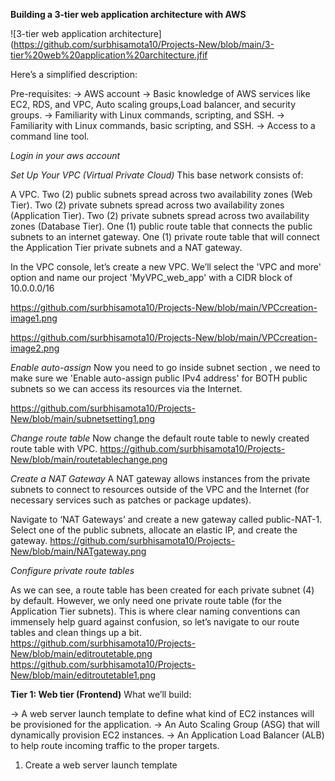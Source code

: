 **Building a 3-tier web application architecture with AWS**

![3-tier web application architecture](https://github.com/surbhisamota10/Projects-New/blob/main/3-tier%20web%20application%20architecture.jfif

Here’s a simplified description:

Pre-requisites:
-> AWS account
-> Basic knowledge of AWS services like EC2, RDS, and VPC, Auto scaling groups,Load balancer, and security groups.
-> Familiarity with Linux commands, scripting, and SSH.
-> Familiarity with Linux commands, basic scripting, and SSH.
-> Access to a command line tool.

*Login in your aws account*

*Set Up Your VPC (Virtual Private Cloud)*
This base network consists of:

A VPC.
Two (2) public subnets spread across two availability zones (Web Tier).
Two (2) private subnets spread across two availability zones (Application Tier).
Two (2) private subnets spread across two availability zones (Database Tier).
One (1) public route table that connects the public subnets to an internet gateway.
One (1) private route table that will connect the Application Tier private subnets and a NAT gateway.

In the VPC console, let’s create a new VPC. We’ll select the 'VPC and more' option and name our project 'MyVPC_web_app' with a CIDR block of 10.0.0.0/16

https://github.com/surbhisamota10/Projects-New/blob/main/VPCcreation-image1.png

https://github.com/surbhisamota10/Projects-New/blob/main/VPCcreation-image2.png

*Enable auto-assign*
Now you need to go inside subnet section ,
we need to make sure we 'Enable auto-assign public IPv4 address' for BOTH public subnets so we can access its resources via the Internet.

https://github.com/surbhisamota10/Projects-New/blob/main/subnetsetting1.png

*Change route table*
Now change the default route table to newly created route table with VPC.
https://github.com/surbhisamota10/Projects-New/blob/main/routetablechange.png

*Create a NAT Gateway*
A NAT gateway allows instances from the private subnets to connect to resources outside of the VPC and the Internet (for necessary services such as patches or package updates).

Navigate to ‘NAT Gateways’ and create a new gateway called public-NAT-1. Select one of the public subnets, allocate an elastic IP, and create the gateway.
https://github.com/surbhisamota10/Projects-New/blob/main/NATgateway.png

*Configure private route tables*

As we can see, a route table has been created for each private subnet (4) by default. However, we only need one private route table (for the Application Tier subnets). This is where clear naming conventions can immensely help guard against confusion, so let’s navigate to our route tables and clean things up a bit.
https://github.com/surbhisamota10/Projects-New/blob/main/editroutetable.png
https://github.com/surbhisamota10/Projects-New/blob/main/editroutetable1.png



**Tier 1: Web tier (Frontend)**
What we’ll build:

-> A web server launch template to define what kind of EC2 instances will be provisioned for the application.
-> An Auto Scaling Group (ASG) that will dynamically provision EC2 instances.
-> An Application Load Balancer (ALB) to help route incoming traffic to the proper targets.

1. Create a web server launch template








